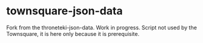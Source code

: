 # townsquare-json-data

Fork from the throneteki-json-data. Work in progress. Script not used by the Townsquare, it is here only because it is prerequisite.

